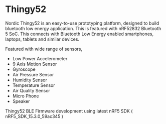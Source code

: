# Thingy52

Nordic Thingy52 is an easy-to-use prototyping platform, designed to build bluetooth low energy application. This is featured with nRF52832 Bluetooth 5 SoC. This connects with Bluetooth Low Energy enabled smartphones, laptops, tablets and similar devices.

Featured with wide range of sensors,
- Low Power Accelerometer
- 9 Axis Motion Sensor
- Gyroscope
- Air Pressure Sensor
- Humidity Sensor
- Temperature Sensor
- Air Quality Sensor
- Micro Phone
- Speaker

Thingy52 BLE Firmware development using latest nRF5 SDK ( nRF5_SDK_15.3.0_59ac345 )
